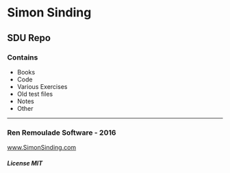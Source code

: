 # Simon Sinding
## SDU Repo

### Contains
* Books
* Code
* Various Exercises
* Old test files
* Notes
* Other
---
### Ren Remoulade Software - 2016
www.SimonSinding.com
##### License MIT